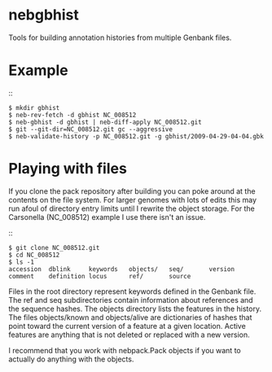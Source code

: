 nebgbhist
=========

Tools for building annotation histories from multiple Genbank files.

Example
=======

::

    $ mkdir gbhist
    $ neb-rev-fetch -d gbhist NC_008512
    $ neb-gbhist -d gbhist | neb-diff-apply NC_008512.git
    $ git --git-dir=NC_008512.git gc --aggressive
    $ neb-validate-history -p NC_008512.git -g gbhist/2009-04-29-04-04.gbk

Playing with files
==================

If you clone the pack repository after building you can poke around at the
contents on the file system. For larger genomes with lots of edits this may run
afoul of directory entry limits until I rewrite the object storage. For the
Carsonella (NC_008512) example I use there isn't an issue.

::

    $ git clone NC_008512.git
    $ cd NC_008512
    $ ls -1
    accession  dblink     keywords   objects/   seq/       version
    comment    definition locus      ref/       source

Files in the root directory represent keywords defined in the Genbank file. The
ref and seq subdirectories contain information about references and the sequence
hashes. The objects directory lists the features in the history. The files
objects/known and objects/alive are dictionaries of hashes that point toward
the current version of a feature at a given location. Active features are
anything that is not deleted or replaced with a new version.

I recommend that you work with nebpack.Pack objects if you want to actually do
anything with the objects.

